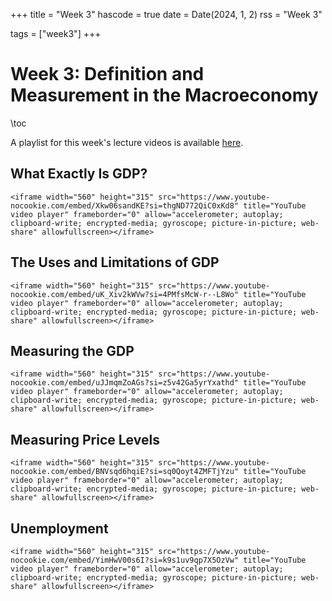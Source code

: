 +++
title = "Week 3"
hascode = true
date = Date(2024, 1, 2)
rss = "Week 3"

tags = ["week3"]
+++


# Week 3: Definition and Measurement in the Macroeconomy

\toc

A playlist for this week's lecture videos is available [here](https://youtube.com/playlist?list=PLBl3tyVmUuVhBjpLkbTF7mz7El5nfI0R8).

## What Exactly Is GDP?

~~~
<iframe width="560" height="315" src="https://www.youtube-nocookie.com/embed/Xkw06sandKE?si=thgND772QiC0xKd8" title="YouTube video player" frameborder="0" allow="accelerometer; autoplay; clipboard-write; encrypted-media; gyroscope; picture-in-picture; web-share" allowfullscreen></iframe>
~~~

## The Uses and Limitations of GDP

~~~
<iframe width="560" height="315" src="https://www.youtube-nocookie.com/embed/uK_Xiv2kWVw?si=4PMfsMcW-r--L8Wo" title="YouTube video player" frameborder="0" allow="accelerometer; autoplay; clipboard-write; encrypted-media; gyroscope; picture-in-picture; web-share" allowfullscreen></iframe>
~~~

## Measuring the GDP

~~~
<iframe width="560" height="315" src="https://www.youtube-nocookie.com/embed/uJJmqmZoAGs?si=z5v42Ga5yrYxathd" title="YouTube video player" frameborder="0" allow="accelerometer; autoplay; clipboard-write; encrypted-media; gyroscope; picture-in-picture; web-share" allowfullscreen></iframe>
~~~

## Measuring Price Levels

~~~
<iframe width="560" height="315" src="https://www.youtube-nocookie.com/embed/BNVsqd6hqiE?si=sq0Qoyt4ZMFTjYzu" title="YouTube video player" frameborder="0" allow="accelerometer; autoplay; clipboard-write; encrypted-media; gyroscope; picture-in-picture; web-share" allowfullscreen></iframe>
~~~

## Unemployment

~~~
<iframe width="560" height="315" src="https://www.youtube-nocookie.com/embed/YimHwV00s6I?si=k9s1uv9qp7X5OzVw" title="YouTube video player" frameborder="0" allow="accelerometer; autoplay; clipboard-write; encrypted-media; gyroscope; picture-in-picture; web-share" allowfullscreen></iframe>
~~~
